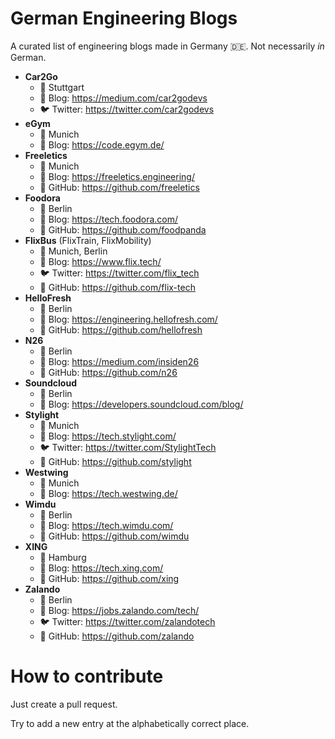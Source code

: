 # German Engineering Blogs

A curated list of engineering blogs made in Germany 🇩🇪. Not necessarily *in* German.

* **Car2Go**
    * 📍 Stuttgart
    * 📝 Blog: https://medium.com/car2godevs
    * 🐦 Twitter: https://twitter.com/car2godevs
* **eGym**
    * 📍 Munich
    * 📝 Blog: https://code.egym.de/
* **Freeletics**
    * 📍 Munich
    * 📝 Blog: https://freeletics.engineering/
    * 🐙 GitHub: https://github.com/freeletics
* **Foodora**
    * 📍 Berlin
    * 📝 Blog: https://tech.foodora.com/
    * 🐙 GitHub: https://github.com/foodpanda
* **FlixBus** (FlixTrain, FlixMobility)
    * 📍 Munich, Berlin
    * 📝 Blog: https://www.flix.tech/
    * 🐦 Twitter: https://twitter.com/flix_tech
    * 🐙 GitHub: https://github.com/flix-tech
* **HelloFresh**
    * 📍 Berlin
    * 📝 Blog: https://engineering.hellofresh.com/
    * 🐙 GitHub: https://github.com/hellofresh
* **N26**
    * 📍 Berlin
    * 📝 Blog: https://medium.com/insiden26
    * 🐙 GitHub: https://github.com/n26
* **Soundcloud**
    * 📍 Berlin
    * 📝 Blog: https://developers.soundcloud.com/blog/
* **Stylight**
    * 📍 Munich
    * 📝 Blog: https://tech.stylight.com/
    * 🐦 Twitter: https://twitter.com/StylightTech
    * 🐙 GitHub: https://github.com/stylight
* **Westwing**
    * 📍 Munich
    * 📝 Blog: https://tech.westwing.de/
* **Wimdu**
    * 📍 Berlin
    * 📝 Blog: https://tech.wimdu.com/
    * 🐙 GitHub: https://github.com/wimdu
* **XING**
    * 📍 Hamburg
    * 📝 Blog: https://tech.xing.com/
    * 🐙 GitHub: https://github.com/xing
* **Zalando**
    * 📍 Berlin
    * 📝 Blog: https://jobs.zalando.com/tech/
    * 🐦 Twitter: https://twitter.com/zalandotech
    * 🐙 GitHub: https://github.com/zalando

# How to contribute

Just create a pull request.

Try to add a new entry at the alphabetically correct place.